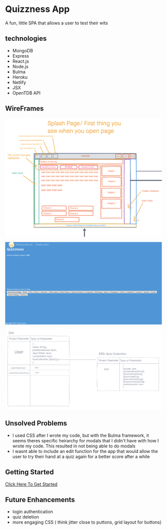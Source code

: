 # Quizzness App

A fun, little SPA that allows a user to test their wits 

## technologies
- MongoDB
- Express
- React.js
- Node.js
- Bulma
- Heroku
- Netlify
- JSX
- OpenTDB API

## WireFrames

![wireframe](./public/wireframe1.png)

![wireframe](./public/wireframe2.png)

![wireframe](./public/ERDquizzness.png)

## Unsolved Problems
- I used CSS after I wrote my code, but with the Bulma framework, it seems theres specific heirarchy for modals that I didn't have with how I wrote my code. This resulted in not being able to do modals
- I wasnt able to include an edit function for the app that would allow the user to try their hand at a quiz again for a better score after a while

## Getting Started


[Click Here To Get Started](https://quizzness.netlify.app/)

## Future Enhancements
- login authentication
- quiz deletion
- more engaging CSS ( think jitter close to puttons, grid layout for buttons)